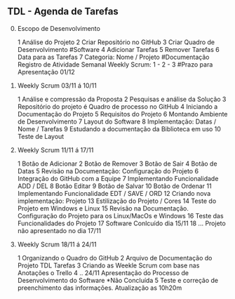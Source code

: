 
## TDL - Agenda de Tarefas

0. Escopo de Desenvolvimento

    1 Análise do Projeto
    2 Criar Repositório no GitHub
    3 Criar Quadro de Desenvolvimento
    #Software
    4 Adicionar Tarefas
    5 Remover Tarefas
    6 Data para as Tarefas
    7 Categoria: Nome / Projeto
    #Documentação 
    Registro de Atividade Semanal
    Weekly Scrum: 1 - 2 - 3
    #Prazo para Apresentação 01/12

1. Weekly Scrum 03/11 á 10/11

    1 Análise e compressão da Proposta
    2 Pesquisas e análise da Solução
    3 Repositório do projeto é Quadro de processo no GitHub
    4 Iniciando a Documentação do Projeto
    5 Requisitos do Projeto
    6 Montando Ambiente de Desenvolvimento
    7 Layout do Software
    8 Implementação: Datas / Nome / Tarefas 
    9 Estudando a documentação da Biblioteca em uso
    10 Teste de Layout


2. Weekly Scrum 11/11 á 17/11

    1 Botão de Adicionar
    2 Botão de Remover
    3 Botão de Sair
    4 Botão de Datas
    5 Revisão na Documentação: Configuração do Projeto
    6 Integração do GitHub com a Equipe
    7 Implementando Funcionalidade ADD / DEL
    8 Botão Editar
    9 Botão de Salvar
    10 Botão de Ordenar
    11 Implementando Funcionalidade EDT / SAVE / ORD
    12 Criando nova implementação: Projeto
    13 Estilização do Projeto / Cores 
    14 Teste do Projeto em Windows e Linux
    15 Revisão na Documentação. Configuração do Projeto para os Linux/MacOs e Windows
    16 Teste das Funcionalidades do Projeto
    17 Software Conlcuído dia 15/11
    18 ... Projeto não apresentado no dia 17/11

3. Weekly Scrum 18/11 á 24/11

    1 Organizando o Quadro do GitHub
    2 Arquivo de Documentação do Projeto TDL Tarefas
    3 Criando as Weekle Scrum com base nas Anotações o Trello
    4 .. 24/11 Apresentação do Processo de Desenvolvimento do Software *Não Concluída
    5 Teste e correção de preenchimento das informações. Atualização as 10h20m
